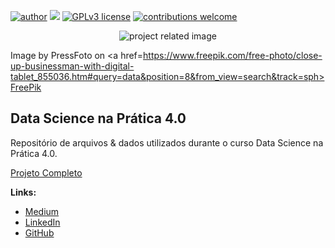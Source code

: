 [![author](https://img.shields.io/badge/Author-KAUE-red.svg)](https://www.linkedin.com/in/kauefs/) [![](https://img.shields.io/badge/Python-3-blue.svg)](https://www.python.org/) [![GPLv3 license](https://img.shields.io/badge/License-GPLv3-blue.svg)](http://perso.crans.org/besson/LICENSE.html) [![contributions welcome](https://img.shields.io/badge/Contributions-Welcome-brightgreen.svg?style=flat)](https://github.com/kauefs/dnsp/issues)

<p align=center>
<img src=https://img.freepik.com/free-photo/close-up-businessman-with-digital-tablet_1098-549.jpg alt='project related image'>
 
Image by PressFoto on <a href=https://www.freepik.com/free-photo/close-up-businessman-with-digital-tablet_855036.htm#query=data&position=8&from_view=search&track=sph>FreePik</a>
</p>

## Data Science na Prática 4.0

Repositório de arquivos & dados utilizados durante o curso Data Science na Prática 4.0.

[Projeto Completo](https://sigmoidal.ai)

**Links:**
* [Medium](https://medium.com/@kauefs)
* [LinkedIn](https://www.linkedin.com/in/kauefs/)
* [GitHub](https://github.com/kauefs)
